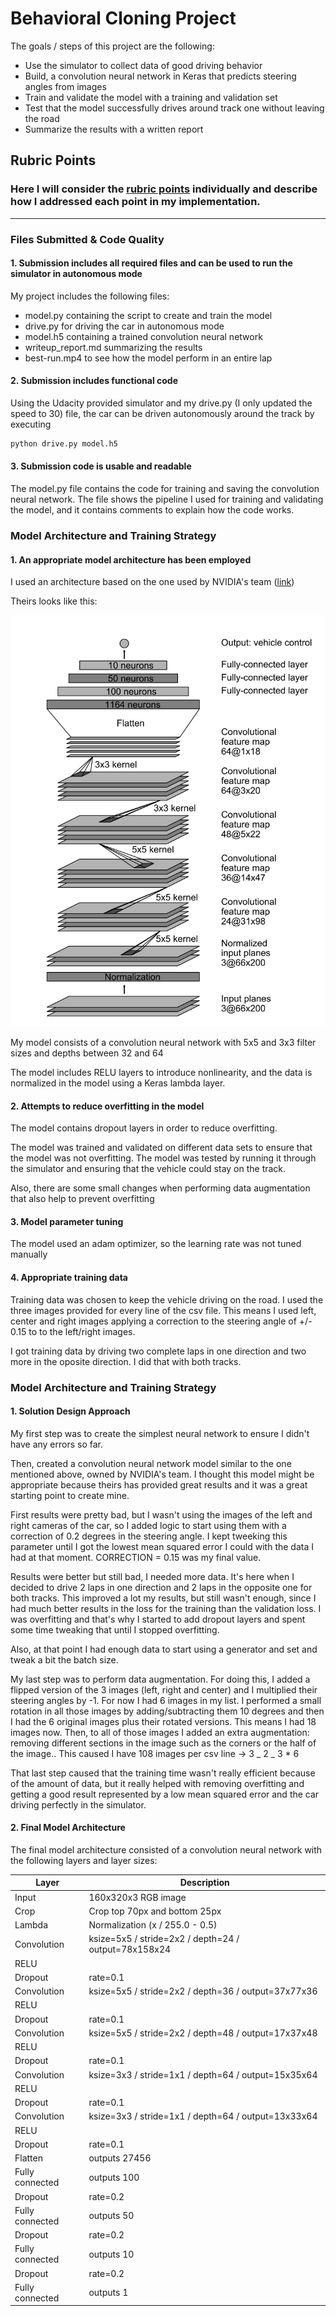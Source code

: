 # **Behavioral Cloning Project**

The goals / steps of this project are the following:

- Use the simulator to collect data of good driving behavior
- Build, a convolution neural network in Keras that predicts steering angles from images
- Train and validate the model with a training and validation set
- Test that the model successfully drives around track one without leaving the road
- Summarize the results with a written report

[//]: # "Image References"
[image1]: ./images/nvidia-architecture.png "NVIDIA's architecture"

## Rubric Points

### Here I will consider the [rubric points](https://review.udacity.com/#!/rubrics/432/view) individually and describe how I addressed each point in my implementation.

---

### Files Submitted & Code Quality

#### 1. Submission includes all required files and can be used to run the simulator in autonomous mode

My project includes the following files:

- model.py containing the script to create and train the model
- drive.py for driving the car in autonomous mode
- model.h5 containing a trained convolution neural network
- writeup_report.md summarizing the results
- best-run.mp4 to see how the model perform in an entire lap

#### 2. Submission includes functional code

Using the Udacity provided simulator and my drive.py (I only updated the speed to 30) file, the car can be driven autonomously around the track by executing

```sh
python drive.py model.h5
```

#### 3. Submission code is usable and readable

The model.py file contains the code for training and saving the convolution neural network. The file shows the pipeline I used for training and validating the model, and it contains comments to explain how the code works.

### Model Architecture and Training Strategy

#### 1. An appropriate model architecture has been employed

I used an architecture based on the one used by NVIDIA's team ([link](http://images.nvidia.com/content/tegra/automotive/images/2016/solutions/pdf/end-to-end-dl-using-px.pdf))

Theirs looks like this:

![alt text][image1]

My model consists of a convolution neural network with 5x5 and 3x3 filter sizes and depths between 32 and 64

The model includes RELU layers to introduce nonlinearity, and the data is normalized in the model using a Keras lambda layer.

#### 2. Attempts to reduce overfitting in the model

The model contains dropout layers in order to reduce overfitting.

The model was trained and validated on different data sets to ensure that the model was not overfitting. The model was tested by running it through the simulator and ensuring that the vehicle could stay on the track.

Also, there are some small changes when performing data augmentation that also help to prevent overfitting

#### 3. Model parameter tuning

The model used an adam optimizer, so the learning rate was not tuned manually

#### 4. Appropriate training data

Training data was chosen to keep the vehicle driving on the road. I used the three images provided for every line of the csv file. This means I used left, center and right images applying a correction to the steering angle of +/- 0.15 to to the left/right images.

I got training data by driving two complete laps in one direction and two more in the oposite direction. I did that with both tracks.

### Model Architecture and Training Strategy

#### 1. Solution Design Approach

My first step was to create the simplest neural network to ensure I didn't have any errors so far.

Then, created a convolution neural network model similar to the one mentioned above, owned by NVIDIA's team. I thought this model might be appropriate because theirs has provided great results and it was a great starting point to create mine.

First results were pretty bad, but I wasn't using the images of the left and right cameras of the car, so I added logic to start using them with a correction of 0.2 degrees in the steering angle. I kept tweeking this parameter until I got the lowest mean squared error I could with the data I had at that moment. CORRECTION = 0.15 was my final value.

Results were better but still bad, I needed more data. It's here when I decided to drive 2 laps in one direction and 2 laps in the opposite one for both tracks. This improved a lot my results, but still wasn't enough, since I had much better results in the loss for the training than the validation loss. I was overfitting and that's why I started to add dropout layers and spent some time tweaking that until I stopped overfitting.

Also, at that point I had enough data to start using a generator and set and tweak a bit the batch size.

My last step was to perform data augmentation. For doing this, I added a flipped version of the 3 images (left, right and center) and I multiplied their steering angles by -1. For now I had 6 images in my list. I performed a small rotation in all those images by adding/subtracting them 10 degrees and then I had the 6 original images plus their rotated versions. This means I had 18 images now. Then, to all of those images I added an extra augmentation: removing different sections in the image such as the corners or the half of the image.. This caused I have 108 images per csv line -> 3 _ 2 _ 3 \* 6

That last step caused that the training time wasn't really efficient because of the amount of data, but it really helped with removing overfitting and getting a good result represented by a low mean squared error and the car driving perfectly in the simulator.

#### 2. Final Model Architecture

The final model architecture consisted of a convolution neural network with the following layers and layer sizes:

| Layer           | Description                                          |
| --------------- | ---------------------------------------------------- |
| Input           | 160x320x3 RGB image                                  |
| Crop            | Crop top 70px and bottom 25px                        |
| Lambda          | Normalization (x / 255.0 - 0.5)                      |
| Convolution     | ksize=5x5 / stride=2x2 / depth=24 / output=78x158x24 |
| RELU            |                                                      |
| Dropout         | rate=0.1                                             |
| Convolution     | ksize=5x5 / stride=2x2 / depth=36 / output=37x77x36  |
| RELU            |                                                      |
| Dropout         | rate=0.1                                             |
| Convolution     | ksize=5x5 / stride=2x2 / depth=48 / output=17x37x48  |
| RELU            |                                                      |
| Dropout         | rate=0.1                                             |
| Convolution     | ksize=3x3 / stride=1x1 / depth=64 / output=15x35x64  |
| RELU            |                                                      |
| Dropout         | rate=0.1                                             |
| Convolution     | ksize=3x3 / stride=1x1 / depth=64 / output=13x33x64  |
| RELU            |                                                      |
| Dropout         | rate=0.1                                             |
| Flatten         | outputs 27456                                        |
| Fully connected | outputs 100                                          |
| Dropout         | rate=0.2                                             |
| Fully connected | outputs 50                                           |
| Dropout         | rate=0.2                                             |
| Fully connected | outputs 10                                           |
| Dropout         | rate=0.2                                             |
| Fully connected | outputs 1                                            |
